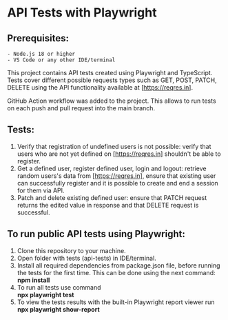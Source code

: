 # API Tests with Playwright

## Prerequisites:
	- Node.js 18 or higher
	- VS Code or any other IDE/terminal

This project contains API tests created using Playwright and TypeScript.
Tests cover different possible requests types such as GET, POST, PATCH, DELETE using the API functionality available at [https://reqres.in].

GitHub Action workflow was added to the project. This allows to run tests on each push and pull request into the main branch.

## Tests:
1. Verify that registration of undefined users is not possible: verify that users who are not yet defined on [https://reqres.in] shouldn't be able to register.
2. Get a defined user, register defined user, login and logout: retrieve random users's data from [https://reqres.in], ensure that existing user can successfully register and it is possible to create and end a session for them via API.
3. Patch and delete existing defined user: ensure that PATCH request returns the edited value in response and that DELETE request is successful.

## To run public API tests using Playwright:
1. Clone this repository to your machine.
2. Open folder with tests (api-tests) in IDE/terminal. 
3. Install all required dependencies from package.json file, before running the tests for the first time. 
This can be done using the next command:<br>
	**npm install**<br>
4. To run all tests use command<br>
	**npx playwright test**<br>
5. To view the tests results with the built-in Playwright report viewer run<br>
    **npx playwright show-report**<br>
